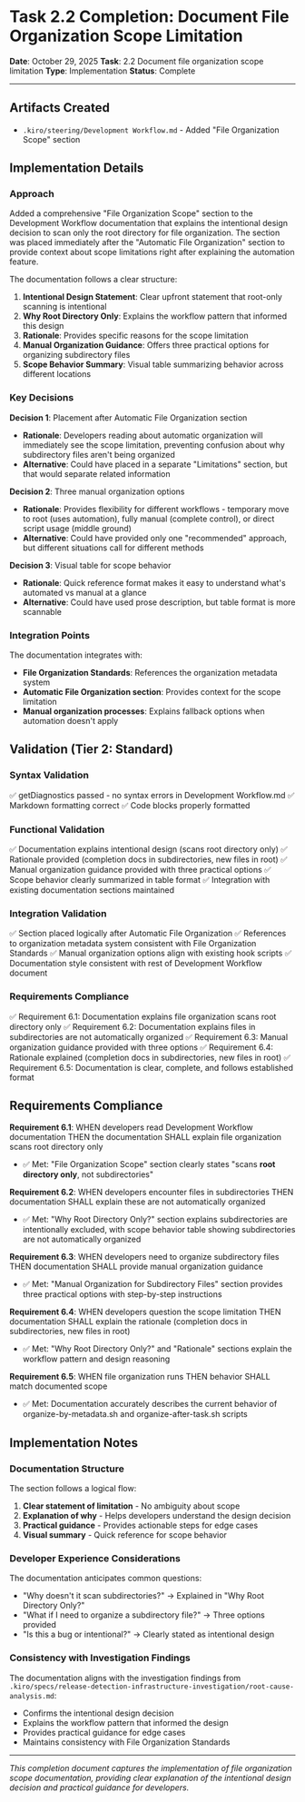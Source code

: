 # Task 2.2 Completion: Document File Organization Scope Limitation

**Date**: October 29, 2025
**Task**: 2.2 Document file organization scope limitation
**Type**: Implementation
**Status**: Complete

---

## Artifacts Created

- `.kiro/steering/Development Workflow.md` - Added "File Organization Scope" section

## Implementation Details

### Approach

Added a comprehensive "File Organization Scope" section to the Development Workflow documentation that explains the intentional design decision to scan only the root directory for file organization. The section was placed immediately after the "Automatic File Organization" section to provide context about scope limitations right after explaining the automation feature.

The documentation follows a clear structure:
1. **Intentional Design Statement**: Clear upfront statement that root-only scanning is intentional
2. **Why Root Directory Only**: Explains the workflow pattern that informed this design
3. **Rationale**: Provides specific reasons for the scope limitation
4. **Manual Organization Guidance**: Offers three practical options for organizing subdirectory files
5. **Scope Behavior Summary**: Visual table summarizing behavior across different locations

### Key Decisions

**Decision 1**: Placement after Automatic File Organization section
- **Rationale**: Developers reading about automatic organization will immediately see the scope limitation, preventing confusion about why subdirectory files aren't being organized
- **Alternative**: Could have placed in a separate "Limitations" section, but that would separate related information

**Decision 2**: Three manual organization options
- **Rationale**: Provides flexibility for different workflows - temporary move to root (uses automation), fully manual (complete control), or direct script usage (middle ground)
- **Alternative**: Could have provided only one "recommended" approach, but different situations call for different methods

**Decision 3**: Visual table for scope behavior
- **Rationale**: Quick reference format makes it easy to understand what's automated vs manual at a glance
- **Alternative**: Could have used prose description, but table format is more scannable

### Integration Points

The documentation integrates with:
- **File Organization Standards**: References the organization metadata system
- **Automatic File Organization section**: Provides context for the scope limitation
- **Manual organization processes**: Explains fallback options when automation doesn't apply

## Validation (Tier 2: Standard)

### Syntax Validation
✅ getDiagnostics passed - no syntax errors in Development Workflow.md
✅ Markdown formatting correct
✅ Code blocks properly formatted

### Functional Validation
✅ Documentation explains intentional design (scans root directory only)
✅ Rationale provided (completion docs in subdirectories, new files in root)
✅ Manual organization guidance provided with three practical options
✅ Scope behavior clearly summarized in table format
✅ Integration with existing documentation sections maintained

### Integration Validation
✅ Section placed logically after Automatic File Organization
✅ References to organization metadata system consistent with File Organization Standards
✅ Manual organization options align with existing hook scripts
✅ Documentation style consistent with rest of Development Workflow document

### Requirements Compliance
✅ Requirement 6.1: Documentation explains file organization scans root directory only
✅ Requirement 6.2: Documentation explains files in subdirectories are not automatically organized
✅ Requirement 6.3: Manual organization guidance provided with three options
✅ Requirement 6.4: Rationale explained (completion docs in subdirectories, new files in root)
✅ Requirement 6.5: Documentation is clear, complete, and follows established format

## Requirements Compliance

**Requirement 6.1**: WHEN developers read Development Workflow documentation THEN the documentation SHALL explain file organization scans root directory only
- ✅ Met: "File Organization Scope" section clearly states "scans **root directory only**, not subdirectories"

**Requirement 6.2**: WHEN developers encounter files in subdirectories THEN documentation SHALL explain these are not automatically organized
- ✅ Met: "Why Root Directory Only?" section explains subdirectories are intentionally excluded, with scope behavior table showing subdirectories are not automatically organized

**Requirement 6.3**: WHEN developers need to organize subdirectory files THEN documentation SHALL provide manual organization guidance
- ✅ Met: "Manual Organization for Subdirectory Files" section provides three practical options with step-by-step instructions

**Requirement 6.4**: WHEN developers question the scope limitation THEN documentation SHALL explain the rationale (completion docs in subdirectories, new files in root)
- ✅ Met: "Why Root Directory Only?" and "Rationale" sections explain the workflow pattern and design reasoning

**Requirement 6.5**: WHEN file organization runs THEN behavior SHALL match documented scope
- ✅ Met: Documentation accurately describes the current behavior of organize-by-metadata.sh and organize-after-task.sh scripts

## Implementation Notes

### Documentation Structure

The section follows a logical flow:
1. **Clear statement of limitation** - No ambiguity about scope
2. **Explanation of why** - Helps developers understand the design decision
3. **Practical guidance** - Provides actionable steps for edge cases
4. **Visual summary** - Quick reference for scope behavior

### Developer Experience Considerations

The documentation anticipates common questions:
- "Why doesn't it scan subdirectories?" → Explained in "Why Root Directory Only?"
- "What if I need to organize a subdirectory file?" → Three options provided
- "Is this a bug or intentional?" → Clearly stated as intentional design

### Consistency with Investigation Findings

The documentation aligns with the investigation findings from `.kiro/specs/release-detection-infrastructure-investigation/root-cause-analysis.md`:
- Confirms the intentional design decision
- Explains the workflow pattern that informed the design
- Provides practical guidance for edge cases
- Maintains consistency with File Organization Standards

---

*This completion document captures the implementation of file organization scope documentation, providing clear explanation of the intentional design decision and practical guidance for developers.*
